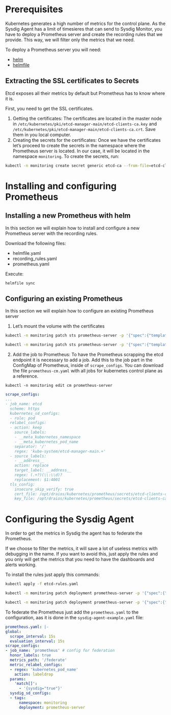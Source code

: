 # Prerequisites
Kubernetes generates a high number of metrics for the control plane. As the Sysdig Agent has a limit of timesieres that can send to Sysdig Monitor, you have to deploy a Prometheus server and create the recording rules that we provide. This way, we will filter only the metrics that we need.

To deploy a Prometheus server you will need:
* [helm](https://helm.sh/docs/intro/install/)  
* [helmfile](https://github.com/roboll/helmfile)

## Extracting the SSL certificates to Secrets
Etcd exposes all their metrics by default but Prometheus has to know where it is. 

First, you need to get the SSL certificates.
1. Getting the certificates: 
The certificates are located in the master node in `/etc/kubernetes/pki/etcd-manager-main/etcd-clients-ca.key` and `/etc/kubernetes/pki/etcd-manager-main/etcd-clients-ca.crt`. Save them in you local computer.
2. Creating the secrets for the certificates:
Once we have the certificates let’s proceed to create the secrets in the namespace where the Prometheus server is located. In our case, it will be located in the namespace `monitoring`. 
To create the secrets, run:
```bash
kubectl -n monitoring create secret generic etcd-ca --from-file=etcd-clients-ca.key --from-file etcd-clients-ca.crt
```
# Installing and configuring Prometheus
## Installing a new Prometheus with helm
In this section we will explain how to install and configure a new Prometheus server with the recording rules.  

Download the following files: 
- helmfile.yaml
- recording_rules.yaml
- prometheus.yaml

Execute:
```
helmfile sync
```

## Configuring an existing Prometheus
In this section we will explain how to configure an existing Prometheus server

1. Let’s mount the volume with the certificates
```bash
kubectl -n monitoring patch sts prometheus-server -p '{"spec":{"template":{"spec":{"volumes":[{"name":"etcd-ca","secret":{"defaultMode":420,"secretName":"etcd-ca"}}]}}}}'

kubectl -n monitoring patch sts prometheus-server -p '{"spec":{"template":{"spec":{"containers":[{"name":"prometheus-server","volumeMounts": [{"mountPath": "/opt/draios/kubernetes/prometheus/secrets","name": "etcd-ca"}]}]}}}}'
```

2. Add the job to Prometheus:
To have the Prometheus scrapping the etcd endpoint it is necessary to add a job.  Add this to the job part in the ConfigMap of Prometheus, inside of `scrape_configs`.
You can download the file `prometheus-cm.yaml` with all jobs for kubernetes control plane as a reference.

```
kubectl -n monitoring edit cm prometheus-server
```

```yaml
scrape_configs:
...
- job_name: etcd
  scheme: https
  kubernetes_sd_configs:
  - role: pod
  relabel_configs:
  - action: keep
    source_labels:
    - __meta_kubernetes_namespace
    - __meta_kubernetes_pod_name
    separator: '/'
    regex: 'kube-system/etcd-manager-main.+'
  - source_labels:
    - __address__
    action: replace
    target_label: __address__
    regex: (.+?)(\\:\\d)?
    replacement: $1:4001
  tls_config:
    insecure_skip_verify: true
    cert_file: /opt/draios/kubernetes/prometheus/secrets/etcd-clients-ca.crt
    key_file: /opt/draios/kubernetes/prometheus/secrets/etcd-clients-ca.key
```

# Configuring the Sysdig Agent
In order to get the metrics in Sysdig the agent has to federate the Prometheus.

If we choose to filter the metrics, it will save a lot of useless metrics with debugging in the name. If you want to avoid this, just apply the rules and you only 
will get the metrics that you need to have the dashboards and alerts working.

To install the rules just apply this commands:
```bash 
kubectl apply -f etcd-rules.yaml

kubectl -n monitoring patch deployment prometheus-server -p '{"spec":{"template":{"spec":{"volumes":[{"name":"etcd-rules","configMap":{"defaultMode":420,"name":"etcd-rules"}}]}}}}'

kubectl -n monitoring patch deployment prometheus-server -p '{"spec":{"template":{"spec":{"containers":[{"name":"prometheus-server","volumeMounts": [{"mountPath": "/opt/rules","name": "etcd-rules"}]}]}}}}'
```

To federate the Prometheus just add the `prometheus.yaml` to the configuration, aas it is done in the `sysdig-agent-example.yaml` file:
```yaml
prometheus.yaml: |-
global:
  scrape_interval: 15s
  evaluation_interval: 15s
scrape_configs:
- job_name: 'prometheus' # config for federation
  honor_labels: true
  metrics_path: '/federate'
  metric_relabel_configs:
  - regex: 'kubernetes_pod_name'
    action: labeldrop
  params:
    'match[]':
      - '{sysdig="true"}'
  sysdig_sd_configs:
  - tags:
      namespace: monitoring
      deployment: prometheus-server
```
